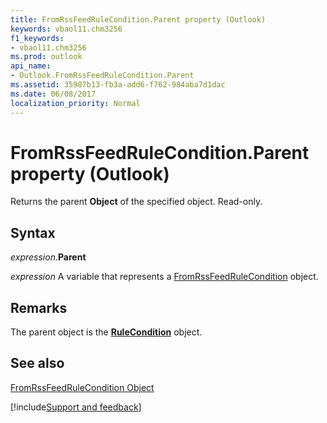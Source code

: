 ```yaml
---
title: FromRssFeedRuleCondition.Parent property (Outlook)
keywords: vbaol11.chm3256
f1_keywords:
- vbaol11.chm3256
ms.prod: outlook
api_name:
- Outlook.FromRssFeedRuleCondition.Parent
ms.assetid: 35987b13-fb3a-add6-f762-984aba7d1dac
ms.date: 06/08/2017
localization_priority: Normal
---
```



# FromRssFeedRuleCondition.Parent property (Outlook)

Returns the parent  **Object** of the specified object. Read-only.


## Syntax

_expression_.**Parent**

_expression_ A variable that represents a [FromRssFeedRuleCondition](Outlook.FromRssFeedRuleCondition.md) object.


## Remarks

The parent object is the  **[RuleCondition](Outlook.RuleCondition.md)** object.


## See also


[FromRssFeedRuleCondition Object](Outlook.FromRssFeedRuleCondition.md)

[!include[Support and feedback](~/includes/feedback-boilerplate.md)]